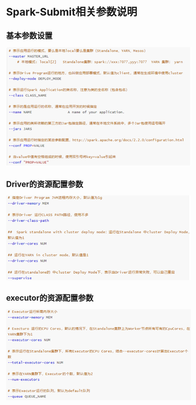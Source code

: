 # Spark-Submit相关参数说明

## 基本参数设置

![1653486445579](2、Spark-Submit.assets/基本参数设置.png)

## Driver的资源配置参数

![1653486496370](2、Spark-Submit.assets/Driver的资源配置参数.png)

## executor的资源配置参数

![1653486535592](2、Spark-Submit.assets/exexutor的资源配置参数.png)

